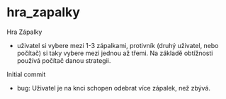 # hra_zapalky

Hra Zápalky
- uživatel si vybere mezi 1-3 zápalkami, protivník (druhý uživatel, nebo počítač)
si taky vybere mezi jednou až třemi. Na základě obtížnosti používá počítač danou strategii.

Initial commit
- bug: Uživatel je na knci schopen odebrat více zápalek, než zbývá.
